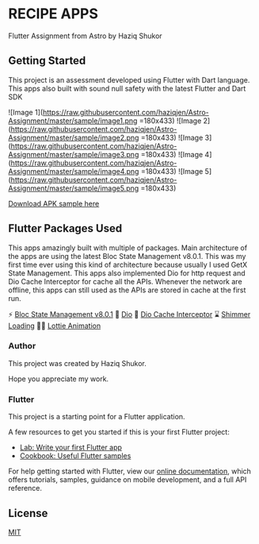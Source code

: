 
# RECIPE APPS

Flutter Assignment from Astro by Haziq Shukor

## Getting Started

This project is an assessment developed using Flutter with Dart language. This apps also built with sound null safety with the latest Flutter and Dart SDK

![Image 1](https://raw.githubusercontent.com/haziqjen/Astro-Assignment/master/sample/image1.png =180x433)
![Image 2](https://raw.githubusercontent.com/haziqjen/Astro-Assignment/master/sample/image2.png =180x433)
![Image 3](https://raw.githubusercontent.com/haziqjen/Astro-Assignment/master/sample/image3.png =180x433)
![Image 4](https://raw.githubusercontent.com/haziqjen/Astro-Assignment/master/sample/image4.png =180x433)
![Image 5](https://raw.githubusercontent.com/haziqjen/Astro-Assignment/master/sample/image5.png =180x433)

[Download APK sample here](sample/)

## Flutter Packages Used

This apps amazingly built with multiple of packages. Main architecture of the apps are using the latest Bloc State Management v8.0.1. This was my first time ever using this kind of architecture because usually I used GetX State Management. This apps also implemented Dio for http request and Dio Cache Interceptor for cache all the APIs. Whenever the network are offline, this apps can still used as the APIs are stored in cache at the first run.

⚡ [Bloc State Management v8.0.1](https://pub.dev/packages/flutter_bloc)
🔌 [Dio](https://pub.dev/packages/dio)
💾 [Dio Cache Interceptor](https://pub.dev/packages/dio_cache_interceptor)
⌛ [Shimmer Loading](https://pub.dev/packages/shimmer)
🏃‍♂️ [Lottie Animation](https://pub.dev/packages/lottie)

### Author

This project was created by Haziq Shukor.

Hope you appreciate my work.

### Flutter
This project is a starting point for a Flutter application.

A few resources to get you started if this is your first Flutter project:

- [Lab: Write your first Flutter app](https://flutter.dev/docs/get-started/codelab)
- [Cookbook: Useful Flutter samples](https://flutter.dev/docs/cookbook)

For help getting started with Flutter, view our
[online documentation](https://flutter.dev/docs), which offers tutorials,
samples, guidance on mobile development, and a full API reference.


## License
[MIT](https://choosealicense.com/licenses/mit/)